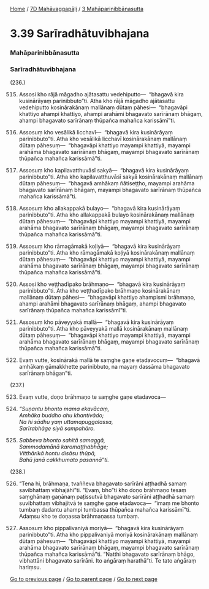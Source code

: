 
[Home](/) / [7D Mahāvaggapāḷi](/tipitaka/7D.md) / [3 Mahāparinibbānasutta](/tipitaka/7D/3.md)

# 3.39 Sarīradhātuvibhajana

### Mahāparinibbānasutta

### Sarīradhātuvibhajana

(236.)

515. Assosi kho rājā māgadho ajātasattu vedehiputto—  “bhagavā kira kusinārāyaṃ parinibbuto”ti. Atha kho rājā māgadho ajātasattu vedehiputto kosinārakānaṃ mallānaṃ dūtaṃ pāhesi—  “bhagavāpi khattiyo ahampi khattiyo, ahampi arahāmi bhagavato sarīrānaṃ bhāgaṃ, ahampi bhagavato sarīrānaṃ thūpañca mahañca karissāmī”ti.

516. Assosuṃ kho vesālikā licchavī—  “bhagavā kira kusinārāyaṃ parinibbuto”ti. Atha kho vesālikā licchavī kosinārakānaṃ mallānaṃ dūtaṃ pāhesuṃ—  “bhagavāpi khattiyo mayampi khattiyā, mayampi arahāma bhagavato sarīrānaṃ bhāgaṃ, mayampi bhagavato sarīrānaṃ thūpañca mahañca karissāmā”ti.

517. Assosuṃ kho kapilavatthuvāsī sakyā—  “bhagavā kira kusinārāyaṃ parinibbuto”ti. Atha kho kapilavatthuvāsī sakyā kosinārakānaṃ mallānaṃ dūtaṃ pāhesuṃ—  “bhagavā amhākaṃ ñātiseṭṭho, mayampi arahāma bhagavato sarīrānaṃ bhāgaṃ, mayampi bhagavato sarīrānaṃ thūpañca mahañca karissāmā”ti.

518. Assosuṃ kho allakappakā bulayo—  “bhagavā kira kusinārāyaṃ parinibbuto”ti. Atha kho allakappakā bulayo kosinārakānaṃ mallānaṃ dūtaṃ pāhesuṃ—  “bhagavāpi khattiyo mayampi khattiyā, mayampi arahāma bhagavato sarīrānaṃ bhāgaṃ, mayampi bhagavato sarīrānaṃ thūpañca mahañca karissāmā”ti.

519. Assosuṃ kho rāmagāmakā koḷiyā—  “bhagavā kira kusinārāyaṃ parinibbuto”ti. Atha kho rāmagāmakā koḷiyā kosinārakānaṃ mallānaṃ dūtaṃ pāhesuṃ—  “bhagavāpi khattiyo mayampi khattiyā, mayampi arahāma bhagavato sarīrānaṃ bhāgaṃ, mayampi bhagavato sarīrānaṃ thūpañca mahañca karissāmā”ti.

520. Assosi kho veṭṭhadīpako brāhmaṇo—  “bhagavā kira kusinārāyaṃ parinibbuto”ti. Atha kho veṭṭhadīpako brāhmaṇo kosinārakānaṃ mallānaṃ dūtaṃ pāhesi—  “bhagavāpi khattiyo ahampismi brāhmaṇo, ahampi arahāmi bhagavato sarīrānaṃ bhāgaṃ, ahampi bhagavato sarīrānaṃ thūpañca mahañca karissāmī”ti.

521. Assosuṃ kho pāveyyakā mallā—  “bhagavā kira kusinārāyaṃ parinibbuto”ti. Atha kho pāveyyakā mallā kosinārakānaṃ mallānaṃ dūtaṃ pāhesuṃ—  “bhagavāpi khattiyo mayampi khattiyā, mayampi arahāma bhagavato sarīrānaṃ bhāgaṃ, mayampi bhagavato sarīrānaṃ thūpañca mahañca karissāmā”ti.

522. Evaṃ vutte, kosinārakā mallā te saṃghe gaṇe etadavocuṃ—  “bhagavā amhākaṃ gāmakkhette parinibbuto, na mayaṃ dassāma bhagavato sarīrānaṃ bhāgan”ti.

(237.)

523. Evaṃ vutte, doṇo brāhmaṇo te saṃghe gaṇe etadavoca—

524. _“Suṇantu bhonto mama ekavācaṃ,_  
_Amhāka buddho ahu khantivādo;_  
_Na hi sādhu yaṃ uttamapuggalassa,_  
_Sarīrabhāge siyā sampahāro._  


525. _Sabbeva bhonto sahitā samaggā,_  
_Sammodamānā karomaṭṭhabhāge;_  
_Vitthārikā hontu disāsu thūpā,_  
_Bahū janā cakkhumato pasannā”ti._  


(238.)

526. “Tena hi, brāhmaṇa, tvaññeva bhagavato sarīrāni aṭṭhadhā samaṃ savibhattaṃ vibhajāhī”ti. “Evaṃ, bho”ti kho doṇo brāhmaṇo tesaṃ saṃghānaṃ gaṇānaṃ paṭissutvā bhagavato sarīrāni aṭṭhadhā samaṃ suvibhattaṃ vibhajitvā te saṃghe gaṇe etadavoca—  “imaṃ me bhonto tumbaṃ dadantu ahampi tumbassa thūpañca mahañca karissāmī”ti. Adaṃsu kho te doṇassa brāhmaṇassa tumbaṃ.

527. Assosuṃ kho pippalivaniyā moriyā—  “bhagavā kira kusinārāyaṃ parinibbuto”ti. Atha kho pippalivaniyā moriyā kosinārakānaṃ mallānaṃ dūtaṃ pāhesuṃ—  “bhagavāpi khattiyo mayampi khattiyā, mayampi arahāma bhagavato sarīrānaṃ bhāgaṃ, mayampi bhagavato sarīrānaṃ thūpañca mahañca karissāmā”ti. “Natthi bhagavato sarīrānaṃ bhāgo, vibhattāni bhagavato sarīrāni. Ito aṅgāraṃ harathā”ti. Te tato aṅgāraṃ hariṃsu.

[Go to previous page](/tipitaka/7D/3/3.38.md) / [Go to parent page](/tipitaka/7D/3.md) / [Go to next page](/tipitaka/7D/3/3.40.md)


